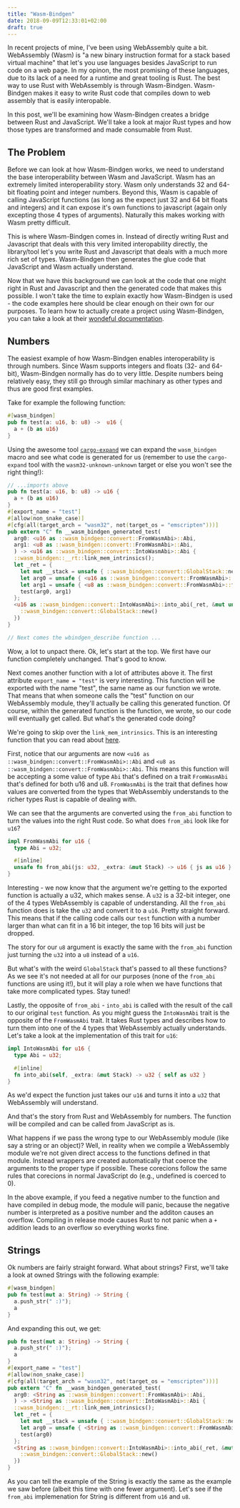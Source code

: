 ```yaml
---
title: "Wasm-Bindgen"
date: 2018-09-09T12:33:01+02:00
draft: true
---
```


In recent projects of mine, I've been using WebAssembly quite a bit. WebAssembly (Wasm) is "a new binary instruction format for a stack based virtual machine" that let's you use languages besides JavaScript to run code on a web page. In my opinon, the most promising of these languages, due to its lack of a need for a runtime and great tooling is Rust. The best way to use Rust with WebAssembly is through Wasm-Bindgen. Wasm-Bindgen makes it easy to write Rust code that compiles down to web assembly that is easily interopable.

In this post, we'll be examining how Wasm-Bindgen creates a bridge between Rust and JavaScript. We'll take a look at major Rust types and how those types are transformed and made consumable from Rust.

## The Problem

Before we can look at how Wasm-Bindgen works, we need to understand the base interoperability between Wasm and JavaScript. Wasm has an extremely limited interoperability story. Wasm only understands 32 and 64-bit floating point and integer numbers. Beyond this, Wasm is capable of calling JavaScript functions (as long as the expect just 32 and 64 bit floats and integers) and it can expose it's own functions to javascript (again only excepting those 4 types of arguments). Naturally this makes working with Wasm pretty difficult.

This is where Wasm-Bindgen comes in. Instead of directly writing Rust and Javascript that deals with this very limited interopability directly, the library/tool let's you write Rust and Javascript that deals with a much more rich set of types. Wasm-Bindgen then generates the glue code that JavaScript and Wasm actually understand.

Now that we have this background we can look at the code that one might right in Rust and Javascript and then the generated code that makes this possible. I won't take the time to explain exactly how Wasm-Bindgen is used - the code examples here should be clear enough on their own for our purposes. To learn how to actually create a project using Wasm-Bindgen, you can take a look at their [wondeful documentation](https://rustwasm.github.io/wasm-bindgen/).

## Numbers

The easiest example of how Wasm-Bindgen enables interoperability is through numbers. Since Wasm supports integers and floats (32- and 64-bit), Wasm-Bindgen normally has do to very little. Despite numbers being relatively easy, they still go through similar machinary as other types and thus are good first examples.

Take for example the following function:

```rust
#[wasm_bindgen]
pub fn test(a: u16, b: u8) ->  u16 {
  a + (b as u16)
}
```

Using the awesome tool [`cargo-expand`](https://github.com/dtolnay/cargo-expand) we can expand the `wasm_bindgen` macro and see what code is generated for us (remember to use the `cargo-expand` tool with the `wasm32-unknown-unknown` target or else you won't see the right thing!):

```rust
// ...imports above
pub fn test(a: u16, b: u8) -> u16 {
  a + (b as u16)
}
#[export_name = "test"]
#[allow(non_snake_case)]
#[cfg(all(target_arch = "wasm32", not(target_os = "emscripten")))]
pub extern "C" fn __wasm_bindgen_generated_test(
  arg0: <u16 as ::wasm_bindgen::convert::FromWasmAbi>::Abi,
  arg1: <u8 as ::wasm_bindgen::convert::FromWasmAbi>::Abi,
  ) -> <u16 as ::wasm_bindgen::convert::IntoWasmAbi>::Abi {
  ::wasm_bindgen::__rt::link_mem_intrinsics();
  let _ret = {
    let mut __stack = unsafe { ::wasm_bindgen::convert::GlobalStack::new() };
    let arg0 = unsafe { <u16 as ::wasm_bindgen::convert::FromWasmAbi>::from_abi(arg0, &mut __stack) };
    let arg1 = unsafe { <u8 as ::wasm_bindgen::convert::FromWasmAbi>::from_abi(arg1, &mut __stack) };
    test(arg0, arg1)
  };
  <u16 as ::wasm_bindgen::convert::IntoWasmAbi>::into_abi(_ret, &mut unsafe {
    ::wasm_bindgen::convert::GlobalStack::new()
  })
}

// Next comes the wbindgen_describe function ...
```

Wow, a lot to unpact there. Ok, let's start at the top. We first have our function completely unchanged. That's good to know.

Next comes another function with a lot of attributes above it. The first attribute `export_name = "test"` is very interesting. This function will be exported with the name "test", the same name as our function we wrote. That means that when someone calls the "test" function on our WebAssembly module, they'll actually be calling this generated function. Of course, within the generated function is the function, we wrote, so our code will eventually get called. But what's the generated code doing?

We're going to skip over the `link_mem_intrinsics`. This is an interesting function that you can read about [here](https://github.com/rustwasm/wasm-bindgen/blob/630ac1c16942fadd758be7fa711dcd0b26bce2a2/src/lib.rs#L781-L829).

First, notice that our arguments are now `<u16 as ::wasm_bindgen::convert::FromWasmAbi>::Abi` and `<u8 as ::wasm_bindgen::convert::FromWasmAbi>::Abi`. This means this function will be accepting a some value of type `Abi` that's defined on a trait `FromWasmAbi` that's defined for both u16 and u8. `FromWasmAbi` is the trait that defines how values are converted from the types that WebAssembly understands to the richer types Rust is capable of dealing with.

We can see that the arguments are converted using the `from_abi` function to turn the values into the right Rust code. So what does `from_abi` look like for `u16`?

```rust
impl FromWasmAbi for u16 {
  type Abi = u32;

  #[inline]
  unsafe fn from_abi(js: u32, _extra: &mut Stack) -> u16 { js as u16 }
}
```

Interesting - we now know that the argument we're getting to the exported function is actually a u32, which makes sense. A `u32` is a 32-bit integer, one of the 4 types WebAssembly is capable of understanding. All the `from_abi` function does is take the `u32` and convert it to a `u16`. Pretty straight forward. This means that if the calling code calls our `test` function with a number larger than what can fit in a 16 bit integer, the top 16 bits will just be dropped.

The story for our `u8` argument is exactly the same with the `from_abi` function just turning the `u32` into a `u8` instead of a `u16`.

But what's with the weird `GlobalStack` that's passed to all these functions? As we see it's not needed at all for our purposes (none of the `from_abi` functions are using it!), but it will play a role when we have functions that take more complicated types. Stay tuned!

Lastly, the opposite of `from_abi` - `into_abi` is called with the result of the call to our original `test` function. As you might guess the `IntoWasmAbi` trait is the opposite of the `FromWasmAbi` trait. It takes Rust types and describes how to turn them into one of the 4 types that WebAssembly actually understands. Let's take a look at the implementation of this trait for `u16`:

```rust
impl IntoWasmAbi for u16 {
  type Abi = u32;

  #[inline]
  fn into_abi(self, _extra: &mut Stack) -> u32 { self as u32 }
}
```

As we'd expect the function just takes our `u16` and turns it into a `u32` that WebAssembly will understand.

And that's the story from Rust and WebAssembly for numbers. The function will be compiled and can be called from JavaScript as is.

What happens if we pass the wrong type to our WebAssembly module (like say a string or an object)? Well, in reality when we compile a WebAssembly module we're not given direct access to the functions defined in that module. Instead wrappers are created automatically that coerce the arguments to the proper type if possible. These corecions follow the same rules that corecions in normal JavaScript do (e.g., undefined is coerced to 0).

In the above example, if you feed a negative number to the function and have compiled in debug mode, the module will panic, because the negative number is interpreted as a positive number and the additon causes an overflow. Compiling in release mode causes Rust to not panic when a `+` addition leads to an overflow so everything works fine.

## Strings

Ok numbers are fairly straight forward. What about strings? First, we'll take a look at owned Strings with the following example:

```rust
#[wasm_bindgen]
pub fn test(mut a: String) -> String {
  a.push_str(" :)");
  a
}
```

And expanding this out, we get:

```rust
pub fn test(mut a: String) -> String {
  a.push_str(" :)");
  a
}
#[export_name = "test"]
#[allow(non_snake_case)]
#[cfg(all(target_arch = "wasm32", not(target_os = "emscripten")))]
pub extern "C" fn __wasm_bindgen_generated_test(
  arg0: <String as ::wasm_bindgen::convert::FromWasmAbi>::Abi,
  ) -> <String as ::wasm_bindgen::convert::IntoWasmAbi>::Abi {
  ::wasm_bindgen::__rt::link_mem_intrinsics();
  let _ret = {
    let mut __stack = unsafe { ::wasm_bindgen::convert::GlobalStack::new() };
    let arg0 = unsafe { <String as ::wasm_bindgen::convert::FromWasmAbi>::from_abi(arg0, &mut __stack) };
    test(arg0)
  };
  <String as ::wasm_bindgen::convert::IntoWasmAbi>::into_abi(_ret, &mut unsafe {
    ::wasm_bindgen::convert::GlobalStack::new()
  })
}
```

As you can tell the example of the String is exactly the same as the example we saw before (albeit this time with one fewer argument). Let's see if the `from_abi` implemenation for String is different from `u16` and `u8`.
